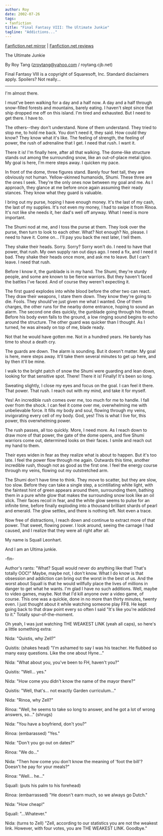 ```yaml
---
author: Roy
date: 2002-07-26
tags:
- fanfiction
title: "Final Fantasy VIII: The Ultimate Junkie"
tagline: "Addictions..."
---
```


[Fanfiction.net mirror](https://www.fanfiction.net/s/447639/1/The-Ultimate-Junkie) | [Fanfiction.net reviews](https://www.fanfiction.net/r/447639/)

The Ultimate Junkie

By Roy Tang (zroytang@yahoo.com / roytang.cjb.net)

Final Fantasy VIII is a copyright of Squaresoft, Inc. Standard disclaimers
apply. Spoilers? Not really...

*********

I'm almost there.

I must've been walking for a day and a half now. A day and a half through
snow-filled forests and mountains, barely eating. I haven't slept since that
ship dropped me off on this island. I'm tired and exhausted. But I need to get
there. I have to.

The others--they don't understand. None of them understand. They tried to stop
me, to hold me back. You don't need it, they said. How could they know? They
know what it's like. The feeling of strength, the feeling of power, the rush of
adrenaline that I get. I need that rush. I want it.

There it is! I'm finally here, after all that walking. The dome-like structure
stands out among the surrounding snow, like an out-of-place metal igloo. My goal
is here, I'm mere steps away. I quicken my pace.

In front of the dome, three figures stand. Barely four feet tall, they are
obviously not human. Yellow-skinned humanoids, Shumi. These three are the ones I
seek. They're the only ones now between my goal and me. As I approach, they
glance at me before once again assuming their ready stances. They know what they
guard is valuable.

I bring out my purse, hoping I have enough money. It's the last of my cash, the
last of my supplies. It's not even my money, I had to swipe it from Rinoa. It's
not like she needs it, her dad's well off anyway. What I need is more important.

The Shumi nod at me, and I toss the purse at them. They look over the purse,
then turn to look to each other. What? Not enough? No, please. I need to have
it. Come on... I'll pay you back the rest later, I tell them.

They shake their heads. Sorry. Sorry? Sorry won't do. I need to have that power,
that rush. My own supply ran out days ago. I need a fix, and I need it bad. They
shake their heads once more, and ask me to leave. But I can't leave. I need that
rush.

Before I know it, the gunblade is in my hand. The Shumi, they're sturdy people,
and some are known to be fierce warriors. But they haven't faced the battles
I've faced. And of course they weren't expecting it.

The first guard explodes into white blood before the other two can react. They
draw their weapons, I stare them down. They know they're going to die. Fools.
They should've just given me what I wanted. One of them charges, the other runs
for the nearby dome entrance, hoping to sound an alarm. The second one dies
quickly, the gunblade going through his throat. Before his body even falls to
the ground, a low ringing sound begins to echo around the structure. The other
guard was quicker than I thought. As I turned, he was already on top of me,
blade ready.

Not that he would have gotten me. Not in a hundred years. He barely has time to
shout a death cry.

The guards are down. The alarm is sounding. But it doesn't matter. My goal is
here, mere steps away. It'll take them several minutes to get up here, and by
then it'll be mine.

I walk to the bright patch of snow the Shumi were guarding and lean down,
looking for that sensitive spot. There! There it is! Finally! It's been so long.

Sweating slightly, I close my eyes and focus on the goal. I can feel it there.
That power. That rush. I reach out with my mind, and take it for myself.

Yes! An incredible rush comes over me, too much for me to handle. I fall over
from the shock. I can feel it come over me, overwhelming me with unbelievable
force. It fills my body and soul, flowing through my veins, invigorating every
cell of my body. God, yes! This is what I live for, this power, this
overwhelming power.

The rush passes, all too quickly. More, I need more. As I reach down to draw
more of that power, the gate of the dome opens, and five Shumi warriors come
out, determined looks on their faces. I smile and reach out my hand to them.

Their eyes widen in fear as they realize what is about to happen. But it's too
late. I feel the power flow through me again. Outwards this time, another
incredible rush, though not as good as the first one. I feel the energy course
through my veins, flowing out my outstretched arm.

The Shumi don't have time to think. They move to scatter, but they are slow, too
slow. Before they can take a single step, a scintillating white light, with the
faintest hint of green appears around them, surrounding them, bathing them in a
pure white glow that makes the surrounding snow look like an oil slick. Their
faces recoil in fear, and the white glow seems to pulse for an infinite time,
before finally exploding into a thousand brilliant shards of pearl and emerald.
The glow settles, and there is nothing left. Not even a trace.

Now free of distractions, I reach down and continue to extract more of that
power. That sweet, flowing power. I look around, seeing the carnage I had
caused, and I realize that they were all right after all.

My name is Squall Leonhart.

And I am an Ultima junkie.

-fin-

Author's rants: "What? Squall would never do anything like that! That's totally
OOC!" Maybe, maybe not, I don't know. What I do know is that obsession and
addiction can bring out the worst in the best of us. And the worst about Squall
is that he would willfully place the lives of millions in danger to get what he
wants. I'm glad I have no such additions. Well, maybe to video games, maybe. Not
that I'd kill anyone over a video game, of course. This one was a quickie, done
in no more than thirty minutes, twenty even. I just thought about it while
watching someone play FF8. He kept going back to that draw point every so often
I said "It's like you're addicted to it." Totally spur-of-the-moment.

Oh yeah, I was just watching THE WEAKEST LINK (yeah all caps), so here's a
little something extra:

Nida: "Quistis, why Zell?"

Quistis: (shakes head) "I'm ashamed to say I was his teacher. He flubbed so many
easy questions. Like the one about Hyne..."

Nida: "What about you, you've been to FH, haven't you?"

Quistis: "Well... yes."

Nida: "How come you didn't know the name of the mayor there?"

Quistis: "Well, that's... not exactly Garden curriculum..."

Nida: "Rinoa, why Zell?"

Rinoa: "Well, he seems to take so long to answer, and he got a lot of wrong
answers, so..." (shrugs)

Nida: "You have a boyfriend, don't you?"

Rinoa: (embarassed) "Yes."

Nida: "Don't you go out on dates?"

Rinoa: "We do..."

Nida: "Then how come you don't know the meaning of 'foot the bill'? Doesn't he
pay for your meals?"

Rinoa: "Well... he..."

Squall: (puts his palm to his forehead)

Rinoa: (embarrassed) "He doesn't earn much, so we always go Dutch."

Nida: "How cheap!"

Squall: "...Whatever."

Nida: (turns to Zell) "Zell, according to our statistics you are not the weakest
link. However, with four votes, you are THE WEAKEST LINK. Goodbye."